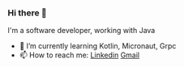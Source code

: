 ### Hi there 👋


I'm a software developer, working with Java

- 🔭 I’m currently learning Kotlin, Micronaut, Grpc
- 📫 How to reach me: [Linkedin](https://www.linkedin.com/in/lucasmiguins) [Gmail](mailto:lucasmiguins@gmail.com)

